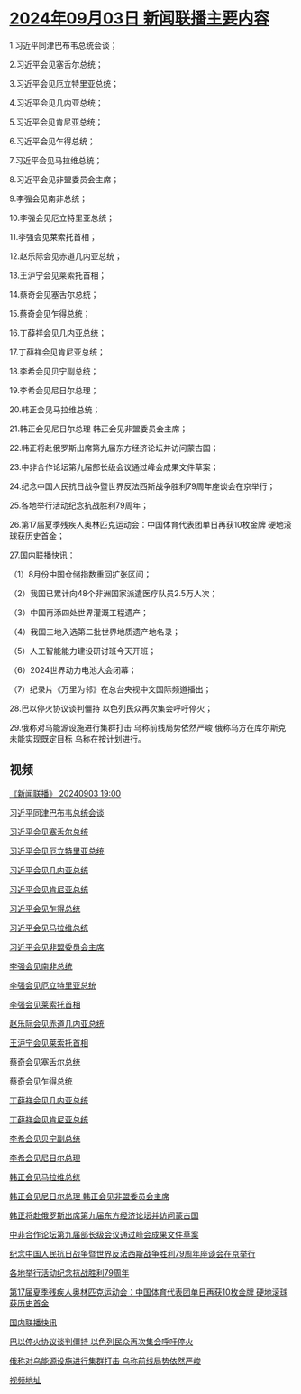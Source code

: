 # [2024年09月03日 新闻联播主要内容](https://tv.cctv.com/lm/xwlb/day/20240903.shtml)

1.习近平同津巴布韦总统会谈；

2.习近平会见塞舌尔总统；

3.习近平会见厄立特里亚总统；

4.习近平会见几内亚总统；

5.习近平会见肯尼亚总统；

6.习近平会见乍得总统；

7.习近平会见马拉维总统；

8.习近平会见非盟委员会主席；

9.李强会见南非总统；

10.李强会见厄立特里亚总统；

11.李强会见莱索托首相；

12.赵乐际会见赤道几内亚总统；

13.王沪宁会见莱索托首相；

14.蔡奇会见塞舌尔总统；

15.蔡奇会见乍得总统；

16.丁薛祥会见几内亚总统；

17.丁薛祥会见肯尼亚总统；

18.李希会见贝宁副总统；

19.李希会见尼日尔总理；

20.韩正会见马拉维总统；

21.韩正会见尼日尔总理 韩正会见非盟委员会主席；

22.韩正将赴俄罗斯出席第九届东方经济论坛并访问蒙古国；

23.中非合作论坛第九届部长级会议通过峰会成果文件草案；

24.纪念中国人民抗日战争暨世界反法西斯战争胜利79周年座谈会在京举行；

25.各地举行活动纪念抗战胜利79周年；

26.第17届夏季残疾人奥林匹克运动会：中国体育代表团单日再获10枚金牌 硬地滚球获历史首金；

27.国内联播快讯：

（1）8月份中国仓储指数重回扩张区间；

（2）我国已累计向48个非洲国家派遣医疗队员2.5万人次；

（3）中国再添四处世界灌溉工程遗产；

（4）我国三地入选第二批世界地质遗产地名录；

（5）人工智能能力建设研讨班今天开班；

（6）2024世界动力电池大会闭幕；

（7）纪录片《万里为邻》在总台央视中文国际频道播出；

28.巴以停火协议谈判僵持 以色列民众再次集会呼吁停火；

29.俄称对乌能源设施进行集群打击 乌称前线局势依然严峻 俄称乌方在库尔斯克未能实现既定目标 乌称在按计划进行。

## 视频

[《新闻联播》 20240903 19:00](https://tv.cctv.com/2024/09/03/VIDEA2HiZw3Hn5NNRFbAHvxy240903.shtml)

[习近平同津巴布韦总统会谈](https://tv.cctv.com/2024/09/03/VIDE4NI5biX0cHnb5tD1bwCe240903.shtml)

[习近平会见塞舌尔总统](https://tv.cctv.com/2024/09/03/VIDEeGFTsDhjJr5IgBuNF7lU240903.shtml)

[习近平会见厄立特里亚总统](https://tv.cctv.com/2024/09/03/VIDEDnP9gNx6JTJq5zRBOdUB240903.shtml)

[习近平会见几内亚总统](https://tv.cctv.com/2024/09/03/VIDE7r3PMPBEL38C5I7wLgHe240903.shtml)

[习近平会见肯尼亚总统](https://tv.cctv.com/2024/09/03/VIDE0y9oP5fCwXVNYEKVHfSW240903.shtml)

[习近平会见乍得总统](https://tv.cctv.com/2024/09/03/VIDE0wqLdJOJsoE5xABGapwf240903.shtml)

[习近平会见马拉维总统](https://tv.cctv.com/2024/09/03/VIDEez6vo4xjsmuqdzwrEuTK240903.shtml)

[习近平会见非盟委员会主席](https://tv.cctv.com/2024/09/03/VIDEUWxTbSyX51wIjWMUQ2NS240903.shtml)

[李强会见南非总统](https://tv.cctv.com/2024/09/03/VIDEGdQTc7Zyt8G95uuoVjv2240903.shtml)

[李强会见厄立特里亚总统](https://tv.cctv.com/2024/09/03/VIDEv870GogfskHT99ZFXW57240903.shtml)

[李强会见莱索托首相](https://tv.cctv.com/2024/09/03/VIDEj8bGuRTp9iBJhen0ciJc240903.shtml)

[赵乐际会见赤道几内亚总统](https://tv.cctv.com/2024/09/03/VIDEcemrHwz10ooNiPTxKsvd240903.shtml)

[王沪宁会见莱索托首相](https://tv.cctv.com/2024/09/03/VIDEg0TeBxMPIAXflFmCIY3b240903.shtml)

[蔡奇会见塞舌尔总统](https://tv.cctv.com/2024/09/03/VIDExNIMqcfj0HoEPR4nZ3Zc240903.shtml)

[蔡奇会见乍得总统](https://tv.cctv.com/2024/09/03/VIDENEWUM3xTUzswXXutEQp7240903.shtml)

[丁薛祥会见几内亚总统](https://tv.cctv.com/2024/09/03/VIDExUERw8QSj7XbH71viW0f240903.shtml)

[丁薛祥会见肯尼亚总统](https://tv.cctv.com/2024/09/03/VIDECdQcogDMEBDCza90nPAR240903.shtml)

[李希会见贝宁副总统](https://tv.cctv.com/2024/09/03/VIDENJeGbU51xbaLtcFJeh60240903.shtml)

[李希会见尼日尔总理](https://tv.cctv.com/2024/09/03/VIDEwgpFGQ3yqPF2rByUHDgq240903.shtml)

[韩正会见马拉维总统](https://tv.cctv.com/2024/09/03/VIDEi5QM0Wqmk0BjOu8HTLjw240903.shtml)

[韩正会见尼日尔总理 韩正会见非盟委员会主席](https://tv.cctv.com/2024/09/03/VIDE3pvF13xGwuYAuRVS4ILA240903.shtml)

[韩正将赴俄罗斯出席第九届东方经济论坛并访问蒙古国](https://tv.cctv.com/2024/09/03/VIDEskfpzfq90JuQq1jqc71L240903.shtml)

[中非合作论坛第九届部长级会议通过峰会成果文件草案](https://tv.cctv.com/2024/09/03/VIDEE7gc1dvfEo3ADNktw24a240903.shtml)

[纪念中国人民抗日战争暨世界反法西斯战争胜利79周年座谈会在京举行](https://tv.cctv.com/2024/09/03/VIDE8y2qL9Z7zLx4WZfdJbbV240903.shtml)

[各地举行活动纪念抗战胜利79周年](https://tv.cctv.com/2024/09/03/VIDEUxE6kjb2Sb8kenAF4E5d240903.shtml)

[第17届夏季残疾人奥林匹克运动会：中国体育代表团单日再获10枚金牌 硬地滚球获历史首金](https://tv.cctv.com/2024/09/03/VIDEyDHOUNGmQRaDDM2tGKfb240903.shtml)

[国内联播快讯](https://tv.cctv.com/2024/09/03/VIDEB6yzvpEdiVv9a5lQOEfs240903.shtml)

[巴以停火协议谈判僵持 以色列民众再次集会呼吁停火](https://tv.cctv.com/2024/09/03/VIDEozvlg8zKZLdl4MBOTHwN240903.shtml)

[俄称对乌能源设施进行集群打击 乌称前线局势依然严峻](https://tv.cctv.com/2024/09/03/VIDEbF4dpzkxGko5BTbgtLy5240903.shtml)

[视频地址](https://tv.cctv.com/lm/xwlb/day/20240903.shtml) 

